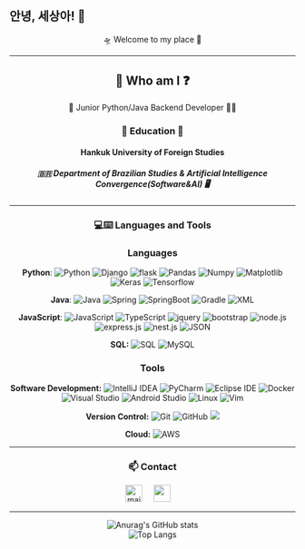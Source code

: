 ## 안녕, 세상아! 👋

<div align="center"> 🛸 Welcome to my place 🌃

---

## 🤔 Who am I ❓
🐥 Junior Python/Java Backend Developer 🧑‍💻

### 📖 Education 🏫

#### Hankuk University of Foreign Studies
##### 🇧🇷 Department of Brazilian Studies & Artificial Intelligence Convergence(Software&AI) 🖥
  
---

### 💻:keyboard: Languages and Tools 

### Languages

  **Python**:
  ![Python](https://img.shields.io/badge/-Python-black?style=flat&logo=python)
  ![Django](https://img.shields.io/badge/-Django-green?style=flat&logo=django)
  ![flask](https://img.shields.io/badge/flask-000000?style=flat&logo=flask&logoColor=white)
  ![Pandas](https://img.shields.io/badge/-Pandas-150458?style=flat&logo=Pandas)
  ![Numpy](https://img.shields.io/badge/-Numpy-lightgray?style=flat&logo=Numpy&logoColor=white)
  ![Matplotlib](https://img.shields.io/badge/-Matplotlib-black?style=flat&logo=Matplotlib&logoColor=white)
  ![Keras](https://img.shields.io/badge/-Keras-D00000?style=flat&logo=Keras)
  ![Tensorflow](https://img.shields.io/badge/-Tensorflow-gray?style=flat&logo=tensorflow)

  **Java**: 
  ![Java](https://img.shields.io/badge/Java-orange?style=flat&logo=java&logoColor=white)
  ![Spring](https://img.shields.io/badge/-Spring-lightgray?style=flat&logo=spring)
  ![SpringBoot](https://img.shields.io/badge/-Springboot-black?style=flat&logo=springboot)
  ![Gradle](https://img.shields.io/badge/Gradle-02303A?style=flat&logo=gradle)
  ![XML](https://img.shields.io/badge/-XML-orange?style=flat&logo=xml)

  **JavaScript**: 
  ![JavaScript](https://img.shields.io/badge/-JavaScript-black?style=flat&logo=javascript)
  ![TypeScript](https://img.shields.io/badge/-TypeScript-white?style=flat&logo=typescript)
  ![jquery](https://img.shields.io/badge/jquery-0769AD?style=flat&logo=jquery&logoColor=white)
  ![bootstrap](https://img.shields.io/badge/bootstrap-7952B3?style=flat&logo=bootstrap&logoColor=white)
  ![node.js](https://img.shields.io/badge/node.js-339933?style=flat&logo=Node.js&logoColor=white)
  ![express.js](https://img.shields.io/badge/Express-000000?style=flat-square&logo=Express&logoColor=white)
  ![nest.js](https://img.shields.io/badge/-NestJs-ea2845?style=flat-square&logo=nestjs&logoColor=white)
  ![JSON](https://img.shields.io/badge/-JSON-lightgray?style=flat&logo=json)

  **SQL:**
  ![SQL](https://img.shields.io/badge/-SQL-orange?style=flat&logo=sql)
  ![MySQL](https://img.shields.io/badge/-MySQL-lightgray?style=flat&logo=mysql)

### Tools

**Software Development:**
![IntelliJ IDEA](https://img.shields.io/badge/-red?style=flat&logo=IntelliJ-IDEA&logoColor=white)
![PyCharm](https://img.shields.io/badge/-green?style=flat&logo=PyCharm&logoColor=white)
![Eclipse IDE](https://img.shields.io/badge/-darkblue?style=flat&logo=Eclipse-IDE&logoColor=white)
![Docker](https://img.shields.io/badge/-2496ED?style=flat&logo=Docker&logoColor=white)
![Visual Studio](https://img.shields.io/badge/-007ACC?style=flat&logo=Visual-Studio-Code&logoColor=white)
![Android Studio](https://img.shields.io/badge/-3DDC84?style=flat&logo=Android-Studio&logoColor=white)
![Linux](https://img.shields.io/badge/-FCC624?style=flat&logo=linux&logoColor=black)
![Vim](https://img.shields.io/badge/-019733?style=flat&logo=Vim&logoColor=white)

**Version Control:**
![Git](https://img.shields.io/badge/-Git-black?style=flat&logo=git)
![GitHub](https://img.shields.io/badge/-GitHub-181717?style=flat&logo=github)
<img src="https://img.shields.io/badge/Anaconda-44A833?style=flat-square&logo=Anaconda&logoColor=white"/>
  
**Cloud:**
![AWS](https://img.shields.io/badge/amazonaws-232F3E?style=flat&logo=amazonaws&logoColor=white)

---
### 📫 Contact
  
<a href="mailto:ysg980423@gmail.com"><img src="https://www.vectorlogo.zone/logos/gmail/gmail-icon.svg" width="30px" alt="mail"></a> 
 &nbsp; &nbsp;
<a href="https://www.instagram.com/olf_sng21/"><img src="https://www.vectorlogo.zone/logos/instagram/instagram-icon.svg" width="30px"></a> 
&nbsp; &nbsp;

---
![Anurag's GitHub stats](https://github-readme-stats.vercel.app/api?username=eukkki210&show_icons=true&theme=onedark)
<br />
![Top Langs](https://github-readme-stats.vercel.app/api/top-langs/?username=eukkki210&layout=compact&theme=onedark)
